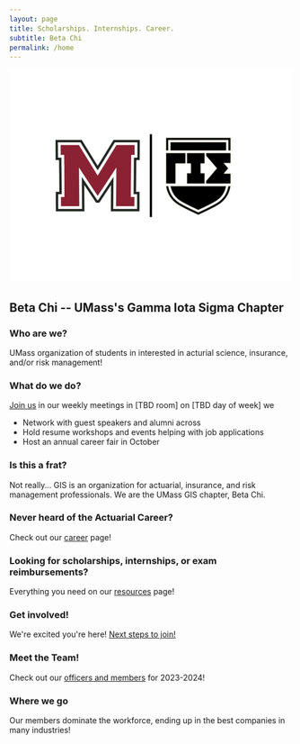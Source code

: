 ```yaml
---
layout: page
title: Scholarships. Internships. Career.
subtitle: Beta Chi
permalink: /home
---
```

<!-- TODO big spell check -->

![UMass GIS Logo](/assets/img/umassGISLogo.jpg)

## Beta Chi -- UMass's Gamma Iota Sigma Chapter
### Who are we?
UMass organization of students in interested in acturial science, insurance, and/or risk management!

<!-- TODO fix room number -->
### What do we do?
[Join us](join) in our weekly meetings in [TBD room] on [TBD day of week] we
- Network with guest speakers and alumni across
- Hold resume workshops and events helping with job applications
- Host an annual career fair in October  

### Is this a frat?
Not really... GIS is an organization for actuarial, insurance, and risk management professionals.  We are the UMass GIS chapter, Beta Chi.

### Never heard of the Actuarial Career?
Check out our [career](career) page!

### Looking for scholarships, internships, or exam reimbursements?
Everything you need on our [resources](resources) page!

### Get involved!
We're excited you're here! [Next steps to join!](join)

<!-- TODO link to a separate markdown page -->
<!-- make page for current officers scrape linkedin and position -->
<!-- TODO fill out rest of this section! -->
### Meet the Team!
Check out our [officers and members](team) for 2023-2024!


<!-- TODO list a bunch of companies here where students have gone -->
### Where we go
Our members dominate the workforce, ending up in the best companies in many industries!